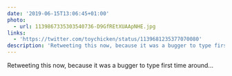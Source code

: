 ```yaml
---
date: '2019-06-15T13:06:45+01:00'
photo:
  - url: 1139867335303540736-D9GfREtXUAApNHE.jpg
links:
  - 'https://twitter.com/toychicken/status/1139681235377070080'
description: 'Retweeting this now, because it was a bugger to type first time around...  '
---
```

Retweeting this now, because it was a bugger to type first time around...  
